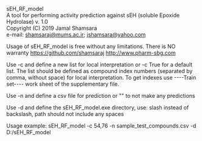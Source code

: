 sEH_RF_model                                                                   
A tool for performing activity prediction against sEH (soluble Epoxide Hydrolase)
v. 1.0                                                                   
Copyright (C) 2019  Jamal Shamsara                                       
e-mail: shamsaraj@mums.ac.ir; jshamsara@yahoo.com

Usage of sEH_RF_model is free without any limitations.
There is NO warranty
https://github.com/shamsaraj
http://www.pharm-sbg.com

Use -c and define a new list for local interpretation or -c True for a default list.
The list should be defined as compound index numbers (separated by comma, without space) for local interpretation.
To get indexes use ----Train set---- work sheet of the supplementary file.

Use -n and define a csv file for prediction or "" to not make any predictions

Use -d and define the sEH_RF_model.exe directory, use: slash instead of backslash,  path should not include any spaces

Usage example: sEH_RF_model -c 54,76 -n sample_test_compounds.csv -d D:/sEH_RF_model
